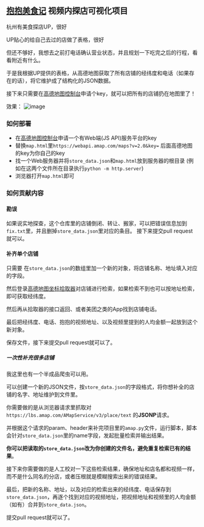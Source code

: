 ## [抱抱美食记](https://space.bilibili.com/3494372146416178/) 视频内探店可视化项目

杭州有美食探店UP，很好

UP贴心的给自己去过的店做了表格，很好

但还不够好，我想去之前打电话确认营业状态，并且规划一下吃完之后的行程，看看附近有什么。

于是我根据UP提供的表格，从高德地图获取了所有店铺的经纬度和电话（如果存在的话），将它维护成了结构化的JSON数据。

接下来只需要在[高德地图控制台](https://console.amap.com/dev/index)申请个key，就可以把所有的店铺扔在地图里了！

效果：
![image](https://github.com/user-attachments/assets/05d1fa55-9eb3-4951-bde4-6439a313b337)

### 如何部署
- 在[高德地图控制台](https://console.amap.com/dev/index)申请一个有Web端(JS API)服务平台的key
- 替换`map.html`里`https://webapi.amap.com/maps?v=2.0&key=` 后面高德地图的key为你自己的key
- 找一个Web服务器并将`store_data.json`和`map.html`放到服务器的根目录 (例如在这两个文件所在目录执行`python -m http.server`)
- 浏览器打开`map.html`即可

### 如何贡献内容

#### 勘误
如果说实地探查，这个仓库里的店铺倒闭、转让、搬家，可以把错误信息加到`fix.txt`里，并且删掉`store_data.json`里对应的条目。
接下来提交pull request就可以。

#### 补齐单个店铺
只需要 在`store_data.json`的数组里加一个新的对象，将店铺名称、地址填入对应的字段。

然后登录[高德地图坐标拾取器](https://lbs.amap.com/tools/picker)对店铺进行检索，如果检索不到也可以按地址检索，即可获取经纬度。

然后再从拾取器的接口返回、或者美团之类的App找到店铺电话。

最后把经纬度、电话、抱抱的视频地址、以及视频里提到的人均金额一起放到这个新对象。

保存文件，接下来提交pull request就可以了。

##### 一次性补充很多店铺

我这里也有一个半成品爬虫可以用。

可以创建一个新的JSON文件，按`store_data.json`的字段格式，将你想补全的店铺的名字、地址维护到文件里。

你需要做的是从浏览器请求里抓取对`https://lbs.amap.com/AMapService/v3/place/text` 的**JSONP**请求。

并根据这个请求的param、header来补完项目里的`amap.py`文件，运行脚本，脚本会针对`store_data.json`里的name字段，发起批量检索并输出结果。

**你可以把读取的`store_data.json`改为你创建的文件名，避免重复检索已有的结果**。

接下来你需要做的是人工校对一下这些检索结果，确保地址和店名都和视频一样，而不是什么同名的分店，或者压根就是模糊搜索出来的错误结果。

最后，把新的名称、地址，以及对应的检索出来的经纬度、电话保存到`store_data.json`，再逐个找到对应的视频地址，把视频地址和视频里的人均金额（如有）合并到`store_data.json`。

提交pull request就可以了。


